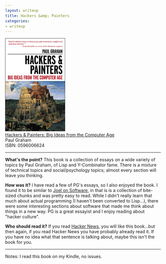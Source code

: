 ```yaml
---
layout: writeup
title: Hackers &amp; Painters
categories:
- writeup
---
```

![](/static/hackers-and-painters.png)  
[Hackers & Painters: Big Ideas from the Computer Age](http://www.paulgraham.com/hackpaint.html)  
Paul Graham   
ISBN: 0596006624

---

**What's the point?**
This book is a collection of essays on a wide variety of topics by Paul Graham, of Lisp and 
Y-Combinator fame.  There is a mixture of technical topics and social/psychology topics; 
almost every section will leave you thinking.

**How was it?**
I have read a few of PG's essays, so I also enjoyed the book.  I found it to be similar to 
[Joel on Software](http://www.amazon.com/Joel-Software-Occasionally-Developers-Designers/dp/1590593898),
in that is is a collection of bite-sized chunks and was pretty easy to read.  While I didn't
really learn that much about actual programming (I haven't been converted to Lisp...), there
were some interesting sections about software that made me think about things in a new way. 
PG is a great essayist and I enjoy reading about "hacker culture".

**Who should read it?**
If you read [Hacker News](http://news.ycombinator.com), you will like this book...but then
again, if you read Hacker News you have probably already read it.  If you have no idea what
that sentence is talking about, maybe this isn't the book for you.

---
Notes: I read this book on my Kindle, no issues.
